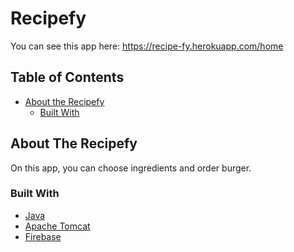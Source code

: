 # Recipefy
You can see this app here:  https://recipe-fy.herokuapp.com/home

## Table of Contents

* [About the Recipefy](#about-the-recipefy)
  * [Built With](#built-with) 

## About The Recipefy
On this app, you can choose ingredients and order burger.  

### Built With
* [Java](https://www.oracle.com/java/)
* [Apache Tomcat](http://tomcat.apache.org/)
* [Firebase](https://firebase.google.com/)
